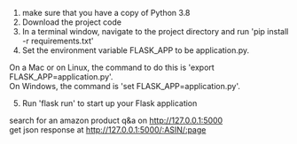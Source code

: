 1. make sure that you have a copy of Python 3.8
2. Download the project code
3. In a terminal window, navigate to the project directory and run 'pip install -r requirements.txt'
4. Set the environment variable FLASK_APP to be application.py. 

On a Mac or on Linux, the command to do this is 'export FLASK_APP=application.py'.\
On Windows, the command is 'set FLASK_APP=application.py'.

5. Run 'flask run' to start up your Flask application

search for an amazon product q&a on http://127.0.0.1:5000 \
get json response at http://127.0.0.1:5000/:ASIN/:page
